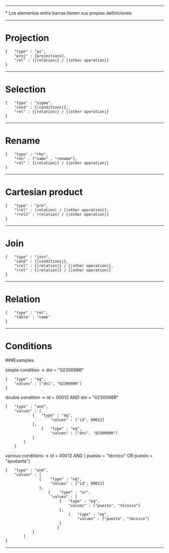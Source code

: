 

----------
<p>* Los elementos entre barras tienen sus propias definiciones</p>

----------



# Projection

    {   "type" : "pi",
        "proj" : [projections],
        "rel" : {|relation|} / {|other operation|}
    }


----------


# Selection

    {   "type" : "sigma",
        "cond" : {|conditions|},
        "rel" : {|relation|} / {|other operation|}
    }
    

----------


# Rename

    {   "type" : "rho",
        "ren" : ["name" , "rename"],
        "rel" : {|relation|} / {|other operation|}
    }

----------

# Cartesian product

    {   "type" : "pro",
        "lrel" : |relation| / {|other operation|},
        "rrel2" : |relation| / {|other operation|}
    }


----------

# Join 

    {   "type" : "join",
        "cond" : {|conditions|},
        "lrel" : {|relation|} / {|other operation|},
        "rrel" : {|relation|} / {|other operation|}
    }
    


----------


# Relation

	{   "type" : "rel",
	    "table" : "name"
	}


----------


# Conditions

###Examples

simple condition -> dni = "0230098R"

	{   "type" : "eq",
	    "values" : ["dni", "0230098R"]
	}

double condition -> id = 00012 AND dni = "0230098R"
	
	{	"type" : "and",
		"values" : [ 
				{	"type" : "eq",
       					"values" : ["id", 00012]
				},
        			{	"type" : "eq",
        				"values" : ["dni", "0230098R"]
				}
			]
    	}


various conditions -> id = 00012 AND ( puesto = "técnico" OR puesto = "ayudante")

	{   "type" : "and",
	    "values" : [ 
			       {	"type" : "eq",
       					"values" : ["id", 00012]
			       },
        		       {	"type" : "or",
        				"values" : [
							{	"type" : "eq",
								"values" : ["puesto", "técnico"]
							},
					        	{	"type" : "eq",
					        		"values" : ["puesto", "técnico"]
							}
						   ]
				}
			]
    }

----------
